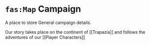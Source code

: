 # `fas:Map` Campaign

A place to store General campaign details.

Our story takes place on the continent of [[Trapazia]] and follows the adventures of our [[Player Characters]]